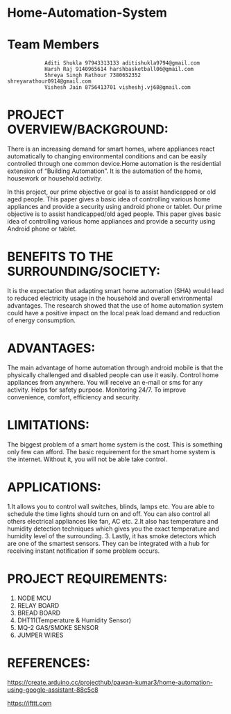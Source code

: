 # Home-Automation-System

# Team Members
                Aditi Shukla 97943313133 aditishukla9794@gmail.com
                Harsh Raj 9140965614 harshbasketball06@gmail.com
                Shreya Singh Rathour 7380652352 shreyarathour0914@gmail.com
                Vishesh Jain 8756413701 visheshj.vj68@gmail.com

# PROJECT OVERVIEW/BACKGROUND:
There is an increasing demand for smart homes, where appliances react automatically to changing environmental conditions and can be easily controlled through one common device.Home automation is the residential extension of “Building Automation”. It is the automation of the home, housework or household activity.

In this project, our prime objective or goal is to assist handicapped or old aged people. This paper gives a basic idea of controlling various home appliances and provide a security using android phone or tablet. Our prime objective is to  assist handicapped/old aged people. This paper gives basic idea of controlling
various home appliances and provide a security using Android phone or tablet.

# BENEFITS TO THE SURROUNDING/SOCIETY:
It is the expectation that adapting smart home automation (SHA) would lead to reduced electricity usage in the household and overall environmental advantages. The research showed that the use of home automation system could have a positive impact on the local peak load demand and reduction of energy consumption.

# ADVANTAGES:
The main advantage of home automation through android mobile is that
the physically challenged and disabled people can use it easily.
Control home appliances from anywhere.
You will receive an e-mail or sms for any activity.
Helps for safety purpose.
Monitoring 24/7.
To improve convenience, comfort, efficiency and security.


# LIMITATIONS:
The biggest problem of a smart home system is the cost. This is something only few can afford.
The basic requirement for the smart home system is the internet. Without it, you will not be able take control.


# APPLICATIONS:
1.It allows you to control wall switches, blinds, lamps etc. You are able to schedule the time lights should turn on and off. You can also control all
others electrical appliances like fan, AC etc.
2.It also has temperature and humidity detection techniques which gives you the exact temperature and humidity level of the surrounding.
3. Lastly, it has smoke detectors which are one of the smartest sensors. They can be integrated with a hub for receiving instant notification if
some problem occurs.


# PROJECT REQUIREMENTS:
1. NODE MCU
2. RELAY BOARD
3. BREAD BOARD
4. DHT11(Temperature & Humidity Sensor)
5. MQ-2 GAS/SMOKE SENSOR
6. JUMPER WIRES


# REFERENCES:

  https://create.arduino.cc/projecthub/pawan-kumar3/home-automation-using-google-assistant-88c5c8

  https://ifttt.com
